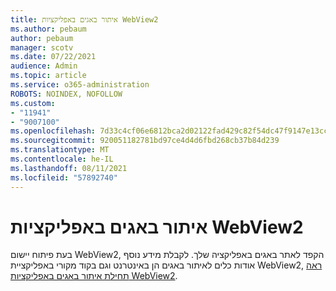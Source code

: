 ```yaml
---
title: איתור באגים באפליקציות WebView2
ms.author: pebaum
author: pebaum
manager: scotv
ms.date: 07/22/2021
audience: Admin
ms.topic: article
ms.service: o365-administration
ROBOTS: NOINDEX, NOFOLLOW
ms.custom:
- "11941"
- "9007100"
ms.openlocfilehash: 7d33c4cf06e6812bca2d02122fad429c82f54dc47f9147e13cc57c7b1bff689f
ms.sourcegitcommit: 920051182781bd97ce4d4d6fbd268cb37b84d239
ms.translationtype: MT
ms.contentlocale: he-IL
ms.lasthandoff: 08/11/2021
ms.locfileid: "57892740"
---
```

# <a name="debug-webview2-apps"></a>איתור באגים באפליקציות WebView2

בעת פיתוח יישום WebView2, הקפד לאתר באגים באפליקציה שלך. לקבלת מידע נוסף אודות כלים לאיתור באגים הן באינטרנט וגם בקוד מקורי באפליקציית WebView2, [ראה תחילת איתור באגים באפליקציות WebView2](https://docs.microsoft.com/microsoft-edge/webview2/how-to/debug).